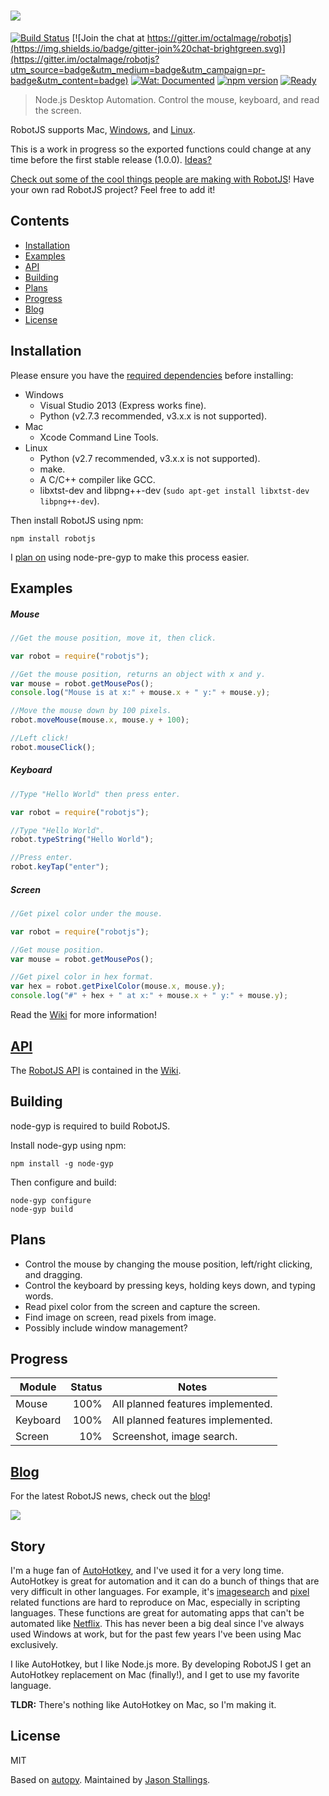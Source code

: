 ![](https://cldup.com/1ATDf2JMtv.png)
========

[![Build Status](https://api.travis-ci.org/octalmage/robotjs.svg?branch=master)](https://travis-ci.org/octalmage/robotjs) [![Join the chat at https://gitter.im/octalmage/robotjs](https://img.shields.io/badge/gitter-join%20chat-brightgreen.svg)](https://gitter.im/octalmage/robotjs?utm_source=badge&utm_medium=badge&utm_campaign=pr-badge&utm_content=badge)
[![Wat: Documented](https://img.shields.io/badge/wat-documented-blue.svg)](https://github.com/dthree/wat)
[![npm version](https://img.shields.io/npm/v/robotjs.svg)](https://www.npmjs.com/package/robotjs) 
[![Ready](https://badge.waffle.io/octalmage/robotjs.svg?label=ready&title=Ready)](http://waffle.io/octalmage/robotjs) 

> Node.js Desktop Automation. Control the mouse, keyboard, and read the screen.

RobotJS supports Mac, [Windows](https://github.com/octalmage/robotjs/issues/2), and [Linux](https://github.com/octalmage/robotjs/issues/17).

This is a work in progress so the exported functions could change at any time before the first stable release (1.0.0). [Ideas?](https://github.com/octalmage/robotjs/issues/4)

[Check out some of the cool things people are making with  RobotJS](https://github.com/octalmage/robotjs/wiki/Projects-using-RobotJS)! Have your own rad RobotJS project? Feel free to add it!

## Contents

- [Installation](#installation)
- [Examples](#examples)
- [API](https://github.com/octalmage/robotjs/wiki/Syntax)
- [Building](#building)
- [Plans](#plans)
- [Progress](#progress)
- [Blog](#blog)
- [License](#license)

## Installation

Please ensure you have the [required dependencies](https://github.com/TooTallNate/node-gyp/#installation) before installing:

* Windows
  * Visual Studio 2013 (Express works fine).
  * Python (v2.7.3 recommended, v3.x.x is not supported).
* Mac
  * Xcode Command Line Tools.
* Linux
  * Python (v2.7 recommended, v3.x.x is not supported).
  * make.
  * A C/C++ compiler like GCC.
  * libxtst-dev and libpng++-dev (`sudo apt-get install libxtst-dev libpng++-dev`).

Then install RobotJS using npm:

```
npm install robotjs
```
I [plan on](https://github.com/octalmage/robotjs/issues/64) using node-pre-gyp to make this process easier.

## Examples

##### Mouse

```JavaScript
//Get the mouse position, move it, then click.

var robot = require("robotjs");

//Get the mouse position, returns an object with x and y. 
var mouse = robot.getMousePos();
console.log("Mouse is at x:" + mouse.x + " y:" + mouse.y);

//Move the mouse down by 100 pixels.
robot.moveMouse(mouse.x, mouse.y + 100);

//Left click!
robot.mouseClick();
```
##### Keyboard

```JavaScript
//Type "Hello World" then press enter.

var robot = require("robotjs");

//Type "Hello World".
robot.typeString("Hello World");

//Press enter. 
robot.keyTap("enter");
```

##### Screen

```JavaScript
//Get pixel color under the mouse. 

var robot = require("robotjs");

//Get mouse position. 
var mouse = robot.getMousePos();

//Get pixel color in hex format. 
var hex = robot.getPixelColor(mouse.x, mouse.y);
console.log("#" + hex + " at x:" + mouse.x + " y:" + mouse.y);
```
Read the [Wiki](https://github.com/octalmage/robotjs/wiki) for more information!

## [API](https://github.com/octalmage/robotjs/wiki/Syntax)

The [RobotJS API](https://github.com/octalmage/robotjs/wiki/Syntax) is contained in the [Wiki](https://github.com/octalmage/robotjs/wiki).

## Building

node-gyp is required to build RobotJS.

Install node-gyp using npm:

```
npm install -g node-gyp
```

Then configure and build: 

```
node-gyp configure
node-gyp build
```

## Plans

* Control the mouse by changing the mouse position, left/right clicking, and dragging. 
* Control the keyboard by pressing keys, holding keys down, and typing words.
* Read pixel color from the screen and capture the screen. 
* Find image on screen, read pixels from image.
* Possibly include window management? 

## Progress

| Module        | Status        | Notes   |
| ------------- |-------------: | ------- |
| Mouse         | 100%           | All planned features implemented.       |
| Keyboard      | 100%           | All planned features implemented.       |
| Screen        | 10%            | Screenshot, image search.   |

## <a href="http://robotjavascript.tumblr.com/">Blog</a>

For the latest RobotJS news, check out the [blog](http://robotjavascript.tumblr.com)!

<a href="http://robotjavascript.tumblr.com" target="_blank"><img src="http://feeds.feedburner.com/RobotjsOfficialBlog.1.gif"></a>

## Story

I'm a huge fan of [AutoHotkey](http://www.autohotkey.com/), and I've used it for a very long time. AutoHotkey is great for automation and it can do a bunch of things that are very difficult in other languages. For example, it's [imagesearch](https://www.autohotkey.com/docs/commands/ImageSearch.htm) and [pixel](https://www.autohotkey.com/docs/commands/PixelGetColor.htm) related functions are hard to reproduce on Mac, especially in scripting languages. These functions are great for automating apps that can't be automated like [Netflix](http://blueshirtdesign.com/apps/autoflix/). This has never been a big deal since I've always used Windows at work, but for the past few years I've been using Mac exclusively. 

I like AutoHotkey, but I like Node.js more. By developing RobotJS I get an AutoHotkey replacement on Mac (finally!), and I get to use my favorite language. 

**TLDR:** There's nothing like AutoHotkey on Mac, so I'm making it. 

## License

MIT

Based on [autopy](https://github.com/msanders/autopy). 
Maintained by [Jason Stallings](http://jason.stallin.gs).
